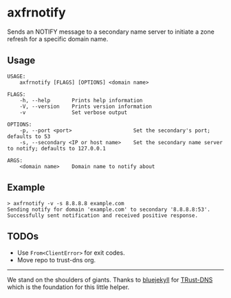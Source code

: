 # axfrnotify

Sends an NOTIFY message to a secondary name server to initiate a zone refresh for a specific domain name.

## Usage

```plain
USAGE:
    axfrnotify [FLAGS] [OPTIONS] <domain name>

FLAGS:
    -h, --help       Prints help information
    -V, --version    Prints version information
    -v               Set verbose output

OPTIONS:
    -p, --port <port>                    Set the secondary's port; defaults to 53
    -s, --secondary <IP or host name>    Set the secondary name server to notify; defaults to 127.0.0.1

ARGS:
    <domain name>    Domain name to notify about
```

## Example

```plain
> axfrnotify -v -s 8.8.8.8 example.com
Sending notify for domain 'example.com' to secondary '8.8.8.8:53'.
Successfully sent notification and received positive response.
```

## TODOs

* Use `From<ClientError>` for exit codes.
* Move repo to trust-dns org.

---

We stand on the shoulders of giants. Thanks to [bluejekyll](https://github.com/bluejekyll) for [TRust-DNS](http://trust-dns.org) which is the foundation for this little helper.

